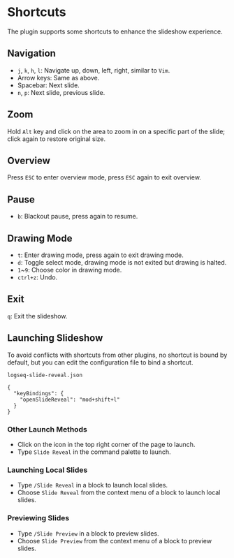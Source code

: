 # Shortcuts

The plugin supports some shortcuts to enhance the slideshow experience.

## Navigation

- `j`, `k`, `h`, `l`: Navigate up, down, left, right, similar to `Vim`.
- Arrow keys: Same as above.
- Spacebar: Next slide.
- `n`, `p`: Next slide, previous slide.

## Zoom

Hold `Alt` key and click on the area to zoom in on a specific part of the slide; click again to restore original size.

## Overview

Press `ESC` to enter overview mode, press `ESC` again to exit overview.

## Pause

- `b`: Blackout pause, press again to resume.

## Drawing Mode

- `t`: Enter drawing mode, press again to exit drawing mode.
- `d`: Toggle select mode, drawing mode is not exited but drawing is halted.
- `1`~`9`: Choose color in drawing mode.
- `ctrl+z`: Undo.

## Exit

`q`: Exit the slideshow.

## Launching Slideshow

To avoid conflicts with shortcuts from other plugins, no shortcut is bound by default, but you can edit the configuration file to bind a shortcut.

`logseq-slide-reveal.json`

```
{
  "keyBindings": {
    "openSlideReveal": "mod+shift+l"
  }
}
```

### Other Launch Methods

- Click on the icon in the top right corner of the page to launch.
- Type `Slide Reveal` in the command palette to launch.

### Launching Local Slides

- Type `/Slide Reveal` in a block to launch local slides.
- Choose `Slide Reveal` from the context menu of a block to launch local slides.

### Previewing Slides

- Type `/Slide Preview` in a block to preview slides.
- Choose `Slide Preview` from the context menu of a block to preview slides.
